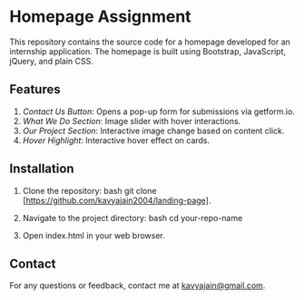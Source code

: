 # Homepage Assignment

This repository contains the source code for a homepage developed for an internship application. The homepage is built using Bootstrap, JavaScript, jQuery, and plain CSS.

## Features

1. *Contact Us Button*: Opens a pop-up form for submissions via getform.io.
2. *What We Do Section*: Image slider with hover interactions.
3. *Our Project Section*: Interactive image change based on content click.
4. *Hover Highlight*: Interactive hover effect on cards.


## Installation

1. Clone the repository:
   bash
   git clone [https://github.com/kavyajain2004/landing-page].
   
2. Navigate to the project directory:
   bash
   cd your-repo-name
   
3. Open index.html in your web browser.

## Contact

For any questions or feedback, contact me at kavyajain@gmail.com.
